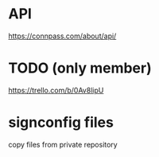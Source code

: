 

# API
https://connpass.com/about/api/

# TODO (only member)
https://trello.com/b/0Av8lipU

# signconfig files
copy files from private repository
